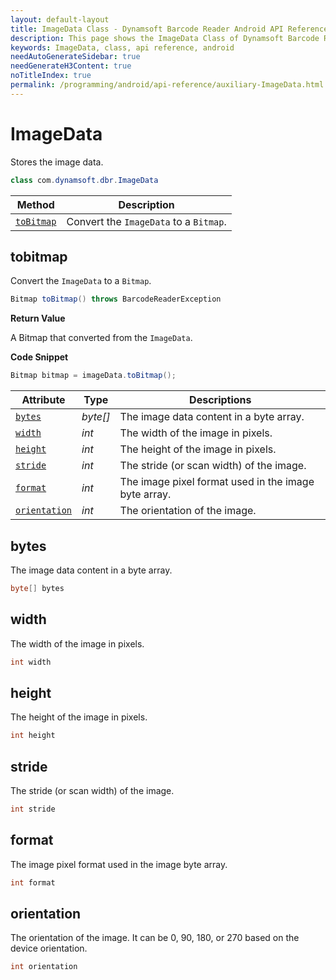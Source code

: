 ```yaml
---
layout: default-layout
title: ImageData Class - Dynamsoft Barcode Reader Android API Reference
description: This page shows the ImageData Class of Dynamsoft Barcode Reader for Android SDK.
keywords: ImageData, class, api reference, android
needAutoGenerateSidebar: true
needGenerateH3Content: true
noTitleIndex: true
permalink: /programming/android/api-reference/auxiliary-ImageData.html
---
```



# ImageData

Stores the image data.  

```java
class com.dynamsoft.dbr.ImageData
```

| Method | Description |
| ------ | ----------- |
| [`toBitmap`](#tobitmap) | Convert the `ImageData` to a `Bitmap`. |

## tobitmap

Convert the `ImageData` to a `Bitmap`.

```java
Bitmap toBitmap() throws BarcodeReaderException
```

**Return Value**

A Bitmap that converted from the `ImageData`.

**Code Snippet**

```java
Bitmap bitmap = imageData.toBitmap();
```

| Attribute | Type | Descriptions |
|---------- | ---- | ------------ |
| [`bytes`](#bytes) | *byte\[\]* | The image data content in a byte array. |
| [`width`](#width) | *int* | The width of the image in pixels. |
| [`height`](#height) | *int* | The height of the image in pixels. |
| [`stride`](#stride) | *int* | The stride (or scan width) of the image. |
| [`format`](#format) | *int* | The image pixel format used in the image byte array. |
| [`orientation`](#orientation) | *int* | The orientation of the image. |

## bytes

The image data content in a byte array.

```java
byte[] bytes
```

## width

The width of the image in pixels.

```java
int width
```

## height

The height of the image in pixels.

```java
int height
```

## stride

The stride (or scan width) of the image.

```java
int stride
```

## format

The image pixel format used in the image byte array.

```java
int format
```

## orientation

The orientation of the image. It can be 0, 90, 180, or 270 based on the device orientation.

```java
int orientation
```
